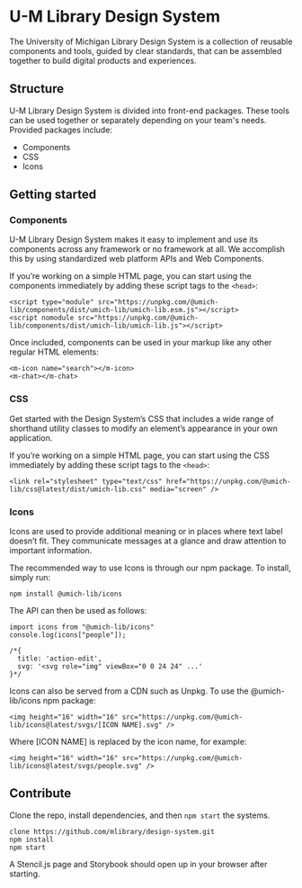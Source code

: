 # U-M Library Design System

The University of Michigan Library Design System is a collection of reusable components and tools, guided by clear standards, that can be assembled together to build digital products and experiences.

## Structure

U-M Library Design System is divided into front-end packages. These tools can be used together or separately depending on your team's needs. Provided packages include:

- Components
- CSS
- Icons

## Getting started

### Components

U-M Library Design System makes it easy to implement and use its components across any framework or no framework at all. We accomplish this by using standardized web platform APIs and Web Components.

If you’re working on a simple HTML page, you can start using the components immediately by adding these script tags to the `<head>`:

```
<script type="module" src="https://unpkg.com/@umich-lib/components/dist/umich-lib/umich-lib.esm.js"></script>
<script nomodule src="https://unpkg.com/@umich-lib/components/dist/umich-lib/umich-lib.js"></script>
```

Once included, components can be used in your markup like any other regular HTML elements:

```
<m-icon name="search"></m-icon>
<m-chat></m-chat>
```

### CSS

Get started with the Design System’s CSS that includes a wide range of shorthand utility classes to modify an element’s appearance in your own application.

If you’re working on a simple HTML page, you can start using the CSS immediately by adding these script tags to the `<head>`:

```
<link rel="stylesheet" type="text/css" href="https://unpkg.com/@umich-lib/css@latest/dist/umich-lib.css" media="screen" />
```

### Icons

Icons are used to provide additional meaning or in places where text label doesn’t fit. They communicate messages at a glance and draw attention to important information.

The recommended way to use Icons is through our npm package. To install, simply run:

```
npm install @umich-lib/icons
```

The API can then be used as follows:

```
import icons from "@umich-lib/icons"
console.log(icons["people"]);

/*{
  title: 'action-edit',
  svg: '<svg role="img" viewBox="0 0 24 24" ...'
}*/
```

Icons can also be served from a CDN such as Unpkg. To use the @umich-lib/icons npm package:

```
<img height="16" width="16" src="https://unpkg.com/@umich-lib/icons@latest/svgs/[ICON NAME].svg" />
```

Where [ICON NAME] is replaced by the icon name, for example:

```
<img height="16" width="16" src="https://unpkg.com/@umich-lib/icons@latest/svgs/people.svg" />
```

## Contribute

Clone the repo, install dependencies, and then `npm start` the systems.

```
clone https://github.com/mlibrary/design-system.git
npm install
npm start
```

A Stencil.js page and Storybook should open up in your browser after starting.
